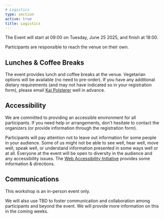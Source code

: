 ```yaml
---
# Logistics
type: section
active: true
title: Logistics
---
```


The Event will start at 09:00 on Tuesday, June 25 2025, and finish at 18:00.

Participants are responsible to reach the venue on their own.

## <i class="fa-solid fa-drumstick-bite"></i> Lunches & Coffee Breaks

The event provides lunch and coffee breaks at the venue. Vegetarian options will be available (no need to pre-order). If you have any additional dietary requirements (and may not have indicated so in your registration form), please email [Kai Polsterer](mailto:Kai.Polsterer@h-its.org) well in advance.

## <i class="fa-solid fa-universal-access"></i> Accessibility

We are committed to providing an accessible environment for all participants. If you need help or arrangements, don't hesitate to contact the organizers (or provide information through the registration form).

Participants will pay attention not to leave out information for some people in your audience.
Some of us might not be able to see well, hear well, move well, speak well, or understand information presented in some ways well or at all.
Everyone at the event will be open to diversity in the audience and any accessibility issues.
The [Web Accessibility Initiative](https://www.w3.org/WAI/teach-advocate/accessible-presentations/) provides some information & directions.


## <i class="fa-solid fa-comments"></i> Communications

This workshop is an in-person event only.

We will also use TBD to foster communication and collaboration among participants and beyond the event. We will provide more information on this in the coming weeks.
